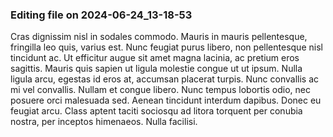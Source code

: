 

### Editing file on 2024-06-24_13-18-53

Cras dignissim nisl in sodales commodo. Mauris in mauris pellentesque, fringilla leo quis, varius est. Nunc feugiat purus libero, non pellentesque nisl tincidunt ac. Ut efficitur augue sit amet magna lacinia, ac pretium eros sagittis. Mauris quis sapien ut ligula molestie congue ut ut ipsum. Nulla ligula arcu, egestas id eros at, accumsan placerat turpis. Nunc convallis ac mi vel convallis. Nullam et congue libero. Nunc tempus lobortis odio, nec posuere orci malesuada sed. Aenean tincidunt interdum dapibus. Donec eu feugiat arcu. Class aptent taciti sociosqu ad litora torquent per conubia nostra, per inceptos himenaeos. Nulla facilisi.


